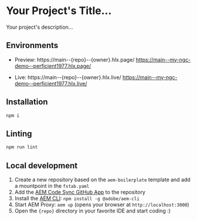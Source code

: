 # Your Project's Title...
Your project's description...

## Environments
- Preview: https://main--{repo}--{owner}.hlx.page/
https://main--my-ngc-demo--perficient1977.hlx.page/
  
- Live: https://main--{repo}--{owner}.hlx.live/
https://main--my-ngc-demo--perficient1977.hlx.live/

## Installation

```sh
npm i
```

## Linting

```sh
npm run lint
```

## Local development

1. Create a new repository based on the `aem-boilerplate` template and add a mountpoint in the `fstab.yaml`
1. Add the [AEM Code Sync GitHub App](https://github.com/apps/aem-code-sync) to the repository
1. Install the [AEM CLI](https://github.com/adobe/aem-cli): `npm install -g @adobe/aem-cli`
1. Start AEM Proxy: `aem up` (opens your browser at `http://localhost:3000`)
1. Open the `{repo}` directory in your favorite IDE and start coding :)
